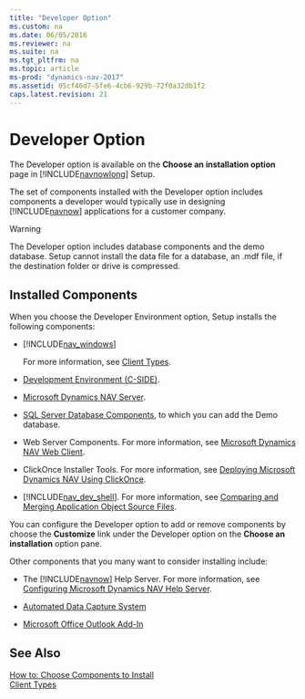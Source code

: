 ```yaml
---
title: "Developer Option"
ms.custom: na
ms.date: 06/05/2016
ms.reviewer: na
ms.suite: na
ms.tgt_pltfrm: na
ms.topic: article
ms-prod: "dynamics-nav-2017"
ms.assetid: 05cf46d7-5fe6-4cb6-929b-72f0a32db1f2
caps.latest.revision: 21
---
```

# Developer Option
The Developer option is available on the **Choose an installation option** page in [!INCLUDE[navnowlong](includes/navnowlong_md.md)] Setup.  
  
 The set of components installed with the Developer option includes components a developer would typically use in designing [!INCLUDE[navnow](includes/navnow_md.md)] applications for a customer company.  
  
> [!WARNING]  
>  The Developer option includes database components and the demo database. Setup cannot install the data file for a database, an .mdf file, if the destination folder or drive is compressed.  
  
## Installed Components  
 When you choose the Developer Environment option, Setup installs the following components:  
  
-   [!INCLUDE[nav_windows](includes/nav_windows_md.md)]  
  
     For more information, see [Client Types](Client-Types.md).  
  
-   [Development Environment \(C\-SIDE\)](Development-Environment--C-SIDE-.md).  
  
-   [Microsoft Dynamics NAV Server](Microsoft-Dynamics-NAV-Server.md).  
  
-   [SQL Server Database Components](SQL-Server-Database-Components.md), to which you can add the Demo database.  
  
-   Web Server Components. For more information, see [Microsoft Dynamics NAV Web Client](Microsoft-Dynamics-NAV-Web-Client.md).  
  
-   ClickOnce Installer Tools. For more information, see [Deploying Microsoft Dynamics NAV Using ClickOnce](Deploying-Microsoft-Dynamics-NAV-Using-ClickOnce.md).  
  
-   [!INCLUDE[nav_dev_shell](includes/nav_dev_shell_md.md)]. For more information, see [Comparing and Merging Application Object Source Files](Comparing-and-Merging-Application-Object-Source-Files.md).  
  
 You can configure the Developer option to add or remove components by choose the **Customize** link under the Developer option on the **Choose an installation** option pane.  
  
 Other components that you many want to consider installing include:  
  
-   The [!INCLUDE[navnow](includes/navnow_md.md)] Help Server. For more information, see [Configuring Microsoft Dynamics NAV Help Server](Configuring-Microsoft-Dynamics-NAV-Help-Server.md).  
  
-   [Automated Data Capture System](Automated-Data-Capture-System.md)  
  
-   [Microsoft Office Outlook Add\-In](Microsoft-Office-Outlook-Add-In.md)  
  
## See Also  
 [How to: Choose Components to Install](../Topic/How%20to:%20Choose%20Components%20to%20Install.md)   
 [Client Types](Client-Types.md)
